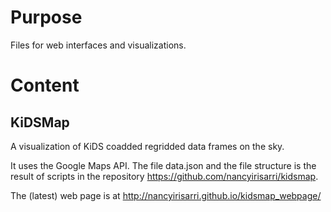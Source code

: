 # Purpose
Files for web interfaces and visualizations.

# Content
## KiDSMap
A visualization of KiDS coadded regridded data frames on the sky.

It uses the Google Maps API. The file data.json and the file structure is the result of scripts in the repository https://github.com/nancyirisarri/kidsmap.

The (latest) web page is at http://nancyirisarri.github.io/kidsmap_webpage/
